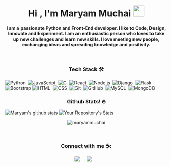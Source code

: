 <h1 align="center">Hi , I'm Maryam Muchai <img src="https://media.giphy.com/media/hvRJCLFzcasrR4ia7z/giphy.gif" width="35"></h1>
<p align="center">

<h4 align="center">I am a passionate Python and Front-End developer. I like to Code, Design, Innovate and Experiment. I am an enthusiastic person who loves to take up new challenges and learn new skills. I love meeting new people, exchanging ideas and spreading knowledge and positivity.</h4>
<br>

<h3 align="center">Tech Stack 🛠️</h3>
<div>

![Python](https://img.shields.io/badge/-Python-05122A?style=flat&logo=python)&nbsp;
![JavaScript](https://img.shields.io/badge/-JavaScript-05122A?style=flat&logo=javascript)&nbsp;
![C](https://img.shields.io/badge/-C-05122A?style=flat&logo=C&logoColor=A8B9CC)&nbsp;
![React](https://img.shields.io/badge/-React-05122A?style=flat&logo=react)&nbsp;
![Node.js](https://img.shields.io/badge/-Node.js-05122A?style=flat&logo=node.js)&nbsp;
![Django](https://img.shields.io/badge/-Django-05122A?style=flat&logo=django&logoColor=092E20)&nbsp;
![Flask](https://img.shields.io/badge/-Flask-05122A?style=flat&logo=flask)&nbsp;
![Bootstrap](https://img.shields.io/badge/-Bootstrap-05122A?style=flat&logo=bootstrap&logoColor=563D7C)
![HTML](https://img.shields.io/badge/-HTML-05122A?style=flat&logo=HTML5)&nbsp;
![CSS](https://img.shields.io/badge/-CSS-05122A?style=flat&logo=CSS3&logoColor=1572B6)&nbsp;
![Git](https://img.shields.io/badge/-Git-05122A?style=flat&logo=git)&nbsp;
![GitHub](https://img.shields.io/badge/-GitHub-05122A?style=flat&logo=github)&nbsp;
![MySQL](https://img.shields.io/badge/MySQL-05122A?style=flat&logo=mysql)&nbsp;
![MongoDB](https://img.shields.io/badge/MongoDB-05122A?style=flat&logo=mongodb)&nbsp;



</div>
<h3 align="center">Github Stats! 🔥 </h3>

![Maryam's github stats](https://github-readme-stats.vercel.app/api?username=maryammuchai&theme=midnight-purple) ![Your Repository's Stats](https://github-readme-stats.vercel.app/api/top-langs/?username=maryammuchai&theme=midnight-purple)

<p align="center"><img src="https://github-readme-streak-stats.herokuapp.com/?user=maryammuchai&theme=midnight-purple" alt="maryammuchai" /></p>

<br>
<h3 align="center">Connect with me ☕:</h3>
<div align="center">

<a href="mailto:maryammuchai@gmail.com" target="_blank" style="margin-right: 2%;"><img src="https://img.shields.io/badge/Gmail-D14836?style=for-the-badge&logo=gmail&logoColor=white" target="_blank"></a> &nbsp;
 <a href="https://www.linkedin.com/in/maryam-muchai/" target="_blank" style="margin-right: 2%;"><img src="https://img.shields.io/badge/-LinkedIn-%230077B5?style=for-the-badge&logo=linkedin&logoColor=white" target="_blank"></a> &nbsp;
 
</div>

 
 


